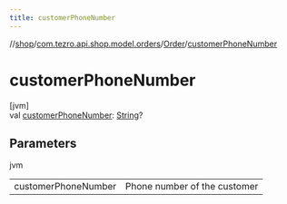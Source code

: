 ```yaml
---
title: customerPhoneNumber
---
```

//[shop](../../../index.html)/[com.tezro.api.shop.model.orders](../index.html)/[Order](index.html)/[customerPhoneNumber](customer-phone-number.html)



# customerPhoneNumber



[jvm]\
val [customerPhoneNumber](customer-phone-number.html): [String](https://kotlinlang.org/api/latest/jvm/stdlib/kotlin/-string/index.html)?



## Parameters


jvm

| | |
|---|---|
| customerPhoneNumber | Phone number of the customer |




